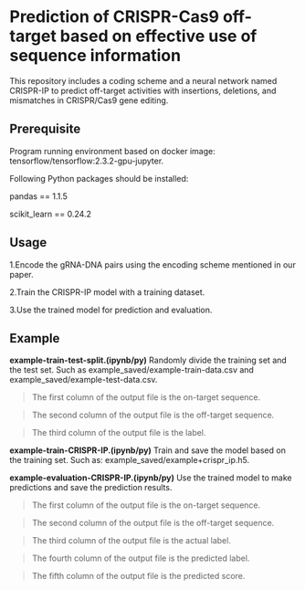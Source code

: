 # Prediction of CRISPR-Cas9 off-target based on effective use of sequence information
This repository includes a coding scheme and a neural network named CRISPR-IP to predict off-target activities with insertions, deletions, and mismatches in CRISPR/Cas9 gene editing. 

## Prerequisite
Program running environment based on docker image: tensorflow/tensorflow:2.3.2-gpu-jupyter.

Following Python packages should be installed:

pandas == 1.1.5

scikit_learn == 0.24.2

## Usage
1.Encode the gRNA-DNA pairs using the encoding scheme mentioned in our paper.

2.Train the CRISPR-IP model with a training dataset.

3.Use the trained model for prediction and evaluation.

## Example
**example-train-test-split.(ipynb/py)** Randomly divide the training set and the test set. Such as example_saved/example-train-data.csv and example_saved/example-test-data.csv.

> The first column of the output file is the on-target sequence.

> The second column of the output file is the off-target sequence.

> The third column of the output file is the label.

**example-train-CRISPR-IP.(ipynb/py)** Train and save the model based on the training set. Such as: example_saved/example+crispr_ip.h5.

**example-evaluation-CRISPR-IP.(ipynb/py)** Use the trained model to make predictions and save the prediction results.

> The first column of the output file is the on-target sequence.

> The second column of the output file is the off-target sequence.

> The third column of the output file is the actual label.

> The fourth column of the output file is the predicted label.

> The fifth column of the output file is the predicted score.